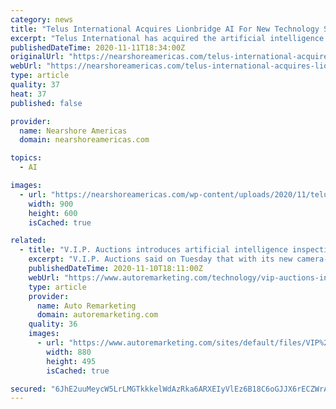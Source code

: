 ```yaml
---
category: news
title: "Telus International Acquires Lionbridge AI For New Technology Solutions"
excerpt: "Telus International has acquired the artificial intelligence (AI) unit of Lionbridge Technologies for US$935 million."
publishedDateTime: 2020-11-11T18:34:00Z
originalUrl: "https://nearshoreamericas.com/telus-international-acquires-lionbridge-ai-for-new-technology-solutions/"
webUrl: "https://nearshoreamericas.com/telus-international-acquires-lionbridge-ai-for-new-technology-solutions/"
type: article
quality: 37
heat: 37
published: false

provider:
  name: Nearshore Americas
  domain: nearshoreamericas.com

topics:
  - AI

images:
  - url: "https://nearshoreamericas.com/wp-content/uploads/2020/11/telusss.jpg"
    width: 900
    height: 600
    isCached: true

related:
  - title: "V.I.P. Auctions introduces artificial intelligence inspection technology"
    excerpt: "V.I.P. Auctions said on Tuesday that with its new camera-based artificial-intelligence technology, it will be one of the first vehicle auction companies to use automated vehicle-inspection systems to evaluate tires and underbody components for used-vehicle inspection."
    publishedDateTime: 2020-11-10T18:11:00Z
    webUrl: "https://www.autoremarketing.com/technology/vip-auctions-introduces-artificial-intelligence-inspection-technology"
    type: article
    provider:
      name: Auto Remarketing
      domain: autoremarketing.com
    quality: 36
    images:
      - url: "https://www.autoremarketing.com/sites/default/files/VIP%20image002.jpg"
        width: 880
        height: 495
        isCached: true

secured: "6JhE2uuMeycW5LrLMGTkkkelWdAzRka6ARXEIyVlEz6B18C6oGJJX6rECZWrAcUTbn2oQ9gwHIlppnXeXFWfBgXkLnPo3rC2HuexrOel4OvW+F7/79O0MLi7dEIByOvyeyKaqeffwa9HBAk3EUAzLh61M2UPoVb7lrGtRa0TejA3GT71ox7t+fOpS6gKT+zsGkNxBL3zbdOqNVvXVwBKdeWTmT5snkBJpEq7ups0S+WGQLALx3CNA4S51qZZI22DlD0cgcfyHP7FWADSKeN5sf9xhZXytykKXapgQDd3X//X8nCAhKtFZ5WwHGVB0w0a5CH4hlfUa1G5eW62u4Knwx4byIgpUD3ETmJyfBuy2SE=;YxRmc5esr+1eNoQnm3i1dg=="
---
```


